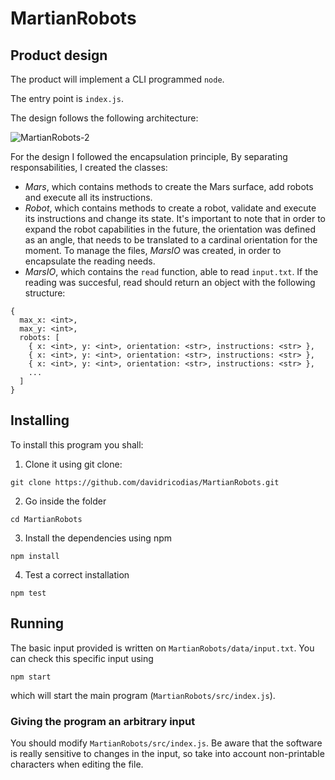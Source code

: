 # MartianRobots

## Product design
The product will implement a CLI programmed `node`.

The entry point is `index.js`.

The design follows the following architecture:

![MartianRobots-2](https://user-images.githubusercontent.com/61278402/169009993-47127341-39ba-4b59-8b58-144039612352.jpg)


For the design I followed the encapsulation principle, By separating responsabilities, I created the classes:
- _Mars_, which contains methods to create the Mars surface, add robots and execute all its instructions.
- _Robot_, which contains methods to create a robot, validate and execute its instructions and change its state. It's important to note that in order to expand the robot capabilities in the future, the orientation was defined as an angle, that needs to be translated to a cardinal orientation for the moment.
To manage the files, _MarsIO_ was created, in order to encapsulate the reading needs.
- _MarsIO_, which contains the `read` function, able to read `input.txt`.
If the reading was succesful, read should return an object with the following structure:
```
{
  max_x: <int>,
  max_y: <int>,
  robots: [
    { x: <int>, y: <int>, orientation: <str>, instructions: <str> },
    { x: <int>, y: <int>, orientation: <str>, instructions: <str> },
    { x: <int>, y: <int>, orientation: <str>, instructions: <str> },
    ...
  ]
}
```
## Installing
To install this program you shall:
1. Clone it using git clone:
```
git clone https://github.com/davidricodias/MartianRobots.git
```
2. Go inside the folder
  ```
  cd MartianRobots
  ```
3. Install the dependencies using npm
  ```
  npm install
  ```
4. Test a correct installation
  ```
  npm test
  ```
## Running
The basic input provided is written on `MartianRobots/data/input.txt`. You can check this specific input using
```
npm start
```
which will start the main program (`MartianRobots/src/index.js`).
### Giving the program an arbitrary input
You should modify `MartianRobots/src/index.js`. Be aware that the software is really sensitive to changes in the input, so take into account non-printable characters when editing the file.
